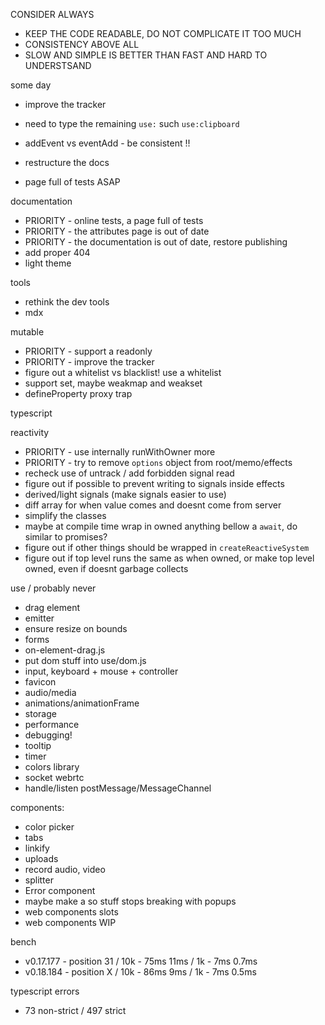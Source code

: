 CONSIDER ALWAYS

- KEEP THE CODE READABLE, DO NOT COMPLICATE IT TOO MUCH
- CONSISTENCY ABOVE ALL
- SLOW AND SIMPLE IS BETTER THAN FAST AND HARD TO UNDERSTSAND

some day

- improve the tracker
- need to type the remaining `use:` such `use:clipboard`
- addEvent vs eventAdd - be consistent !!

- restructure the docs
- page full of tests ASAP

documentation

- PRIORITY - online tests, a page full of tests
- PRIORITY - the attributes page is out of date
- PRIORITY - the documentation is out of date, restore publishing
- add proper 404
- light theme

tools

- rethink the dev tools
- mdx

mutable

- PRIORITY - support a readonly
- PRIORITY - improve the tracker
- figure out a whitelist vs blacklist! use a whitelist
- support set, maybe weakmap and weakset
- defineProperty proxy trap

typescript

reactivity

- PRIORITY - use internally runWithOwner more
- PRIORITY - try to remove `options` object from root/memo/effects
- recheck use of untrack / add forbidden signal read
- figure out if possible to prevent writing to signals inside effects
- derived/light signals (make signals easier to use)
- diff array for when value comes and doesnt come from server
- simplify the classes
- maybe at compile time wrap in owned anything bellow a `await`, do
  similar to promises?
- figure out if other things should be wrapped in
  `createReactiveSystem`
- figure out if top level runs the same as when owned, or make top
  level owned, even if doesnt garbage collects

use / probably never

- drag element
- emitter
- ensure resize on bounds
- forms
- on-element-drag.js
- put dom stuff into use/dom.js
- input, keyboard + mouse + controller
- favicon
- audio/media
- animations/animationFrame
- storage
- performance
- debugging!
- tooltip
- timer
- colors library
- socket webrtc
- handle/listen postMessage/MessageChannel

components:

- color picker
- tabs
- linkify
- uploads
- record audio, video
- splitter
- Error component
- maybe make a <WithDocument document={document}/> so stuff stops
  breaking with popups
- web components slots
- web components WIP

bench

- v0.17.177 - position 31 / 10k - 75ms 11ms / 1k - 7ms 0.7ms
- v0.18.184 - position X / 10k - 86ms 9ms / 1k - 7ms 0.5ms

typescript errors

- 73 non-strict / 497 strict
